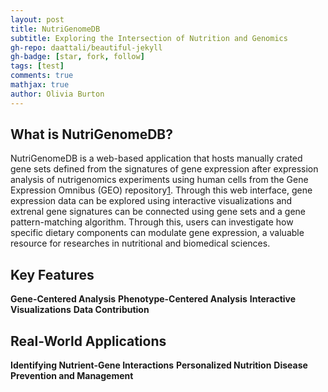 ```yaml
---
layout: post
title: NutriGenomeDB
subtitle: Exploring the Intersection of Nutrition and Genomics
gh-repo: daattali/beautiful-jekyll
gh-badge: [star, fork, follow]
tags: [test]
comments: true
mathjax: true
author: Olivia Burton
---
```



## What is NutriGenomeDB?

NutriGenomeDB is a web-based application that hosts manually crated gene sets defined from the signatures of gene expression after expression analysis of nutrigenomics experiments using human cells from the Gene Expression Omnibus (GEO) repository[1](#local-urls). Through this web interface, gene expression data can be explored using interactive visualizations and extrenal gene signatures can be connected using gene sets and a gene pattern-matching algorithm. Through this, users can investigate how specific dietary components can modulate gene expression, a valuable resource for researches in nutritional and biomedical sciences.

## Key Features
**Gene-Centered Analysis**
**Phenotype-Centered Analysis**
**Interactive Visualizations**
**Data Contribution**

## Real-World Applications
**Identifying Nutrient-Gene Interactions**
**Personalized Nutrition**
**Disease Prevention and Management**






